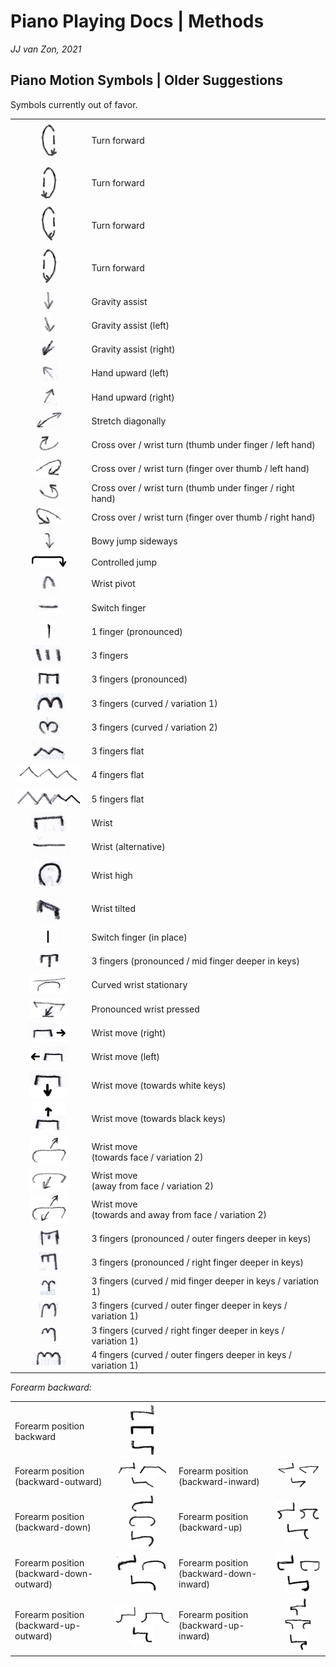 Piano Playing Docs | Methods
============================

*JJ van Zon, 2021*

Piano Motion Symbols | Older Suggestions
-----------------------------------------

Symbols currently out of favor.

|                                                                                              |                                                           |
|:--------------------------------------------------------------------------------------------:|-----------------------------------------------------------|
| <img src="images/turn-forward-left-view-arrow-bottom-right.png" height="60" />               | Turn forward
| <img src="images/turn-forward-right-view-arrow-bottom-left.png" height="60" />               | Turn forward
| <img src="images/turn-forward-left-view-arrow-bottom.png" height="60" />                     | Turn forward
| <img src="images/turn-forward-right-view-arrow-bottom.png" height="60" />                    | Turn forward
| <img src="images/gravity-assist-old.png" height="30" />                                      | Gravity assist                                            |
| <img src="images/gravity-assist-left-old.png" height="30" />                                 | Gravity assist (left)                                     |
| <img src="images/gravity-assist-right-old.png" height="30" />                                | Gravity assist (right)                                    |
| <img src="images/hand-upward-left-old.png" height="30" />                                    | Hand upward (left)                                        |
| <img src="images/hand-upward-right-old.png" height="30" />                                   | Hand upward (right)                                       |
| <img src="images/stretch-diagonally-old.png" height="30" />                                  | Stretch diagonally                                        |
| <img src="images/cross-over-wrist-turn-thumb-under-finger-left-hand-old.png" height="30" />  | Cross over / wrist turn (thumb under finger / left hand)  |
| <img src="images/cross-over-wrist-turn-finger-over-thumb-left-hand-old.png" height="30" />   | Cross over / wrist turn (finger over thumb / left hand)   |
| <img src="images/cross-over-wrist-turn-thumb-under-finger-right-hand-old.png" height="30" /> | Cross over / wrist turn (thumb under finger / right hand) |
| <img src="images/cross-over-wrist-turn-finger-over-thumb-right-hand-old.png" height="30" />  | Cross over / wrist turn (finger over thumb / right hand)  |
| <img src="images/jump-side-ways-bowy-old.png" height="30" />                                 | Bowy jump sideways                                        |
| <img src="images/controlled-jump-old.png" width="60" />                                      | Controlled jump                                           |
| <img src="images/wrist-pivot-old.png" height="30" />                                         | Wrist pivot                                               |
| <img src="images/switch-finger-old.png" height="30" />                                       | Switch finger                                             |
| <img src="images/1-finger-pronounced.png" height="30" />                                     | 1 finger (pronounced)                                     |
| <img src="images/3-fingers-old.png" height="30" />                                           | 3 fingers                                                 |
| <img src="images/3-fingers-pronounced-old.png" height="30" />                                | 3 fingers (pronounced)                                    |
| <img src="images/3-fingers-curved-old-1.png" height="30" />                                  | 3 fingers (curved / variation 1)                          |
| <img src="images/3-fingers-curved-old-2.png" height="30" />                                  | 3 fingers (curved / variation 2)                          |
| <img src="images/3-fingers-flat-old.png" height="30" />                                      | 3 fingers flat                                            |
| <img src="images/4-fingers-flat-old.png" height="30" />                                      | 4 fingers flat                                            |
| <img src="images/5-fingers-flat-old.png" height="30" />                                      | 5 fingers flat                                            |
| <img src="images/wrist-old-a.png" height="30" />                                             | Wrist                                                     |
| <img src="images/wrist-old-b.png" height="30" />                                             | Wrist (alternative)                                       |
| <img src="images/wrist-high-old.png" height="45" />                                          | Wrist high                                                |
| <img src="images/wrist-tilted-old.png" height="45" />                                        | Wrist tilted                                              |
| <img src="images/switch-finger-in-place-old.png" height="30" />                              | Switch finger (in place)                                  |
| <img src="images/3-fingers-pronounced-mid-finger-deeper-in-keys-old.png" height="30" />      | 3 fingers (pronounced / mid finger deeper in keys)        |
| <img src="images/wrist-curved-stationary.png" height="30" />                                 | Curved wrist stationary                                   |
| <img src="images/wrist-pronounced-pressed.png" height="30" />                                | Pronounced wrist pressed                                  |
| <img src="images/wrist-move-right-old.png" height="30" />                                    | Wrist move (right)                                        |
| <img src="images/wrist-move-left-old.png" height="30" />                                     | Wrist move (left)                                         |
| <img src="images/wrist-move-towards-white-keys-old.png" height="45" />                       | Wrist move (towards white keys)                           |
| <img src="images/wrist-move-towards-black-keys-old.png" height="45" />                       | Wrist move (towards black keys)                           |
| <img src="images/wrist-move-towards-face-variation-2.png" height="45" />                     | Wrist move<br/>(towards face / variation 2)               |
| <img src="images/wrist-move-away-from-face-variation-2.png" height="30" />                   | Wrist move<br/>(away from face / variation 2)             | 
| <img src="images/wrist-move-towards-and-away-from-face-variation-2.png" height="45" />       | Wrist move<br/>(towards and away from face / variation 2) |
| <img src="images/3-fingers-pronounced-outer-fingers-deeper-in-keys-old.png" height="30" />   | 3 fingers (pronounced / outer fingers deeper in keys)     |
| <img src="images/3-fingers-pronounced-right-finger-deeper-in-keys-old.png" height="30" />    | 3 fingers (pronounced / right finger deeper in keys)      |
| <img src="images/3-fingers-curved-mid-finger-deeper-in-keys-old.png" height="30" />          | 3 fingers (curved / mid finger deeper in keys / variation 1)    |
| <img src="images/3-fingers-curved-outer-fingers-deeper-in-keys-old.png" height="30" />       | 3 fingers (curved / outer finger deeper in keys / variation 1)  |
| <img src="images/3-fingers-curved-right-finger-deeper-in-keys-old.png" height="30" />        | 3 fingers (curved / right finger deeper in keys / variation 1)  |
| <img src="images/4-fingers-curved-outer-fingers-deeper-in-keys-old.png" height="30" />       | 4 fingers (curved / outer fingers deeper in keys / variation 1) |


*Forearm backward:*

| |   | |   |
|-|:-:|-|:-:|
| Forearm position<br/>backward | <img src="images/left-fore-arm-position-backward.png" height="30" /> <img src="images/fore-arm-position-backward.png" height="20" /> <img src="images/right-fore-arm-position-backward.png" height="30" /> | | |
| Forearm position<br/>(backward-outward) | <img src="images/left-fore-arm-position-backward-outward.png" height="20" /> <img src="images/fore-arm-position-backward-outward.png" height="15" /> <img src="images/right-fore-arm-position-backward-outward.png" height="20" /> | Forearm position<br/>(backward-inward) | <img src="images/left-fore-arm-position-backward-inward.png" height="20" /> <img src="images/fore-arm-position-backward-inward.png" height="15" /> <img src="images/right-fore-arm-position-backward-inward.png" height="20" /> |
| Forearm position<br/>(backward-down) | <img src="images/left-fore-arm-position-backward-down.png" height="30" /> <img src="images/fore-arm-position-backward-down.png" height="20" /> <img src="images/right-fore-arm-position-backward-down.png" height="30" /> | Forearm position<br/>(backward-up) | <img src="images/left-fore-arm-position-backward-up.png" height="30" /> <img src="images/fore-arm-position-backward-up.png" height="20" /> <img src="images/right-fore-arm-position-backward-up.png" height="30" /> |
| Forearm position<br/>(backward-down-outward) | <img src="images/left-fore-arm-position-backward-down-outward.png" height="30" /> <img src="images/fore-arm-position-backward-down-outward.png" height="20" /> <img src="images/right-fore-arm-position-backward-down-outward.png" height="30" /> | Forearm position<br/>(backward-down-inward) | <img src="images/left-fore-arm-position-backward-down-inward.png" height="30" /> <img src="images/fore-arm-position-backward-down-inward.png" height="20" /> <img src="images/right-fore-arm-position-backward-down-inward.png" height="30" /> |
| Forearm position<br/>(backward-up-outward) | <img src="images/left-fore-arm-position-backward-up-outward.png" height="30" /> <img src="images/fore-arm-position-backward-up-outward.png" height="20" /> <img src="images/right-fore-arm-position-backward-up-outward.png" height="30" /> | Forearm position<br/>(backward-up-inward) | <img src="images/left-fore-arm-position-backward-up-inward.png" height="30" /> <img src="images/fore-arm-position-backward-up-inward.png" height="20" /> <img src="images/right-fore-arm-position-backward-up-inward.png" height="30" /> |
